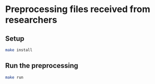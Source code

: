 # Preprocessing files received from researchers

## Setup

```bash
make install
```

## Run the preprocessing

```bash
make run
```
